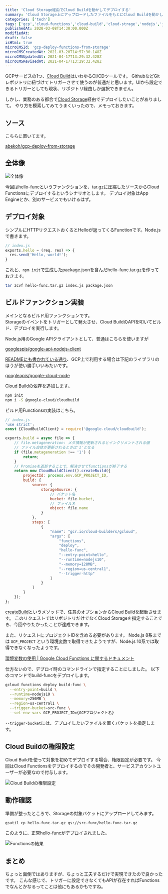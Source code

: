 ```yaml
---
title: 'Cloud Storage経由でCloud Buildを動かしてデプロイする'
summary: 'Cloud Storage上にアップロードしたファイルをもとにCloud Buildを動かしてデプロイするやり方について解説しました。'
categories: ['tech']
tags: ['gcp','cloud-functions','cloud-build','cloud-strage','nodejs','javascript']
publishedAt: 2020-03-08T14:30:00.000Z
modifiedAt: 
draft: false
isHtml: true
microCMSId: 'gcp-deploy-functions-from-storage'
microCMSCreatedAt: 2021-03-20T14:57:30.148Z
microCMSUpdatedAt: 2021-04-17T13:29:32.428Z
microCMSRevisedAt: 2021-04-17T13:29:32.428Z
---
```

<p>GCPサービスの1つ、<a href="https://cloud.google.com/cloud-build">Cloud Build</a>はいわゆるCI/CDツールです。
GithubなどGitレポジトリに紐づけてトリガーさせて使うのが普通だと思います。UIから設定できるトリガーとしても現状、リポジトリ経由しか選択できません。</p>
<p>しかし、業務のある都合で<a href="https://cloud.google.com/storage">Cloud Storage</a>経由でデプロイしたいことがありまして。
やり方を模索してみてうまくいったので、メモっておきます。</p>
<h2 id="ソース">ソース</h2>
<p>こちらに置いてます。</p>
<p><a href="https://github.com/abekoh/gcp-deploy-from-storage">abekoh/gcp-deploy-from-storage</a></p>
<h2 id="全体像">全体像</h2>
<p><img src="/assets/gcp-deploy-functions-from-storage.svg" alt="全体像"></p>
<p>今回はhello-funcというファンクションを、tar.gzに圧縮したソースからCloud Functionsにデプロイするというシナリオとします。
デプロイ対象はApp Engineとか、別のサービスでもいけるはず。</p>
<h2 id="デプロイ対象">デプロイ対象</h2>
<p>シンプルにHTTPリクエストおくるとHelloが返ってくるFunctionです。Node.jsで書きます。</p>


```javascript
// index.js
exports.hello = (req, res) => {
  res.send('Hello, world!');
}

```


<p>これと、<code>npm init</code>で生成したpackage.jsonを含んだhello-func.tar.gzを作っておきます。</p>


```bash
tar zcvf hello-func.tar.gz index.js package.json

```


<h2 id="ビルドファンクション実装">ビルドファンクション実装</h2>
<p>メインとなるビルド用ファンクションです。<br>Storageのイベントをトリガーとして発火させ、Cloud BuildのAPIを叩いてビルド、デプロイを実行します。</p>
<p>Node.js用のGoogle APIクライアントとして、普通はこちらを使いますが</p>
<p><a href="https://github.com/googleapis/google-api-nodejs-client">googlespis/google-api-nodejs-client</a></p>
<p><a href="https://github.com/googleapis/google-api-nodejs-client#working-with-google-cloud-platform-apis">READMEにも書かれている通り</a>、GCP上で利用する場合は下記のライブラリのほうが使い勝手いいみたいです。</p>
<p><a href="https://github.com/googleapis/google-cloud-node">googleapis/google-cloud-node</a></p>
<p>Cloud Buildの依存を追加します。</p>


```bash
npm init
npm i -S @google-cloud/cloudbuild

```


<p>ビルド用Functionsの実装はこちら。</p>


```javascript
// index.js
'use strict';
const {CloudBuildClient} = require('@google-cloud/cloudbuild');

exports.build = async file => {
    // file.metageneration: メタ情報が更新されるとインクリメントされる値
    // ファイル自体が更新されるときは'1'となる
    if (file.metageneration !== '1') {
        return;
    }
    // Promiseを返却することで、解決させてfunctionsが終了する
    return new CloudBuildClient().createBuild({
        projectId: process.env.GCP_PROJECT_ID,
        build: {
            source: {
                storageSource: {
                    // バケット名
                    bucket: file.bucket,
                    // ファイル名
                    object: file.name
                }
            },
            steps: [
                {
                    "name": "gcr.io/cloud-builders/gcloud",
                    "args": [
                        "functions",
                        "deploy",
                        "hello-func",
                        "--entry-point=hello",
                        "--runtime=nodejs10",
                        "--memory=128MB",
                        "--region=us-central1",
                        "--trigger-http"
                    ]
                }
            ]
        }
    });
};

```


<p><a href="https://googleapis.dev/nodejs/cloudbuild/latest/v1.CloudBuildClient.html#createBuild">createBuild</a>というメソッドで、任意のオプションからCloud Buildを起動させます。
このリクエストではリポジトリだけでなくCloud Storageを指定することでき、今回やりたかったことが達成できます。</p>
<p>また、リクエストにプロジェクトIDを含める必要があります。
Node.js 8系までは <code>GCP_PROJECT</code> という環境変数で取得できたようですが、Node.js 10系では取得できなくなったようです。</p>
<p><a href="https://cloud.google.com/functions/docs/env-var#environment_variables_set_automatically">環境変数の使用 | Google Cloud Functions に関するドキュメント</a></p>
<p>仕方ないので、デプロイ時のコマンドラインで指定することにしました。
以下のコマンドでbuild-funcをデプロイします。</p>


```bash
gcloud functions deploy build-func \
  --entry-point=build \
  --runtime=nodejs10 \
  --memory=256MB \
  --region=us-central1 \
  --trigger-bucket=src-func \
  --set-env-vars GCP_PROJECT_ID={GCPプロジェクト名}

```


<p><code>--trigger-bucket</code>には、デプロイしたいファイルを置くバケットを指定します。</p>
<h2 id="cloud-buildの権限設定">Cloud Buildの権限設定</h2>
<p>Cloud Buildを使って対象を初めてデプロイする場合、権限設定が必要です。
今回はCloud Functionsをデプロイするのでその開発者と、サービスアカウントユーザーが必要なので付与します。</p>
<p><img src="/assets/cloud-build-settings.png" alt="Cloud Buildの権限設定"></p>
<h2 id="動作確認">動作確認</h2>
<p>準備が整ったところで、Storageの対象バケットにアップロードしてみます。</p>


```bash
gsutil cp hello-func.tar.gz gs://src-func/hello-func.tar.gz

```


<p>このように、正常hello-funcがデプロイされました。</p>
<p><img src="/assets/result-hello-func.png" alt="Functionsの結果"></p>
<h2 id="まとめ">まとめ</h2>
<p>ちょっと面倒ではありますが、ちょっと工夫するだけで実現できたので良かったです。
こんな感じで、トリガーに設定できなくてもAPIが存在すればFunctionsでなんとかなるってことは他にもあるかもですね。</p>

    